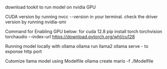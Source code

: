 download tookit to run model on nvidia GPU

CUDA version by running nvcc --version in your terminal.
check the driver version by running nvidia-smi

Command for Enabling GPU below: for cuda 12.8
pip install torch torchvision torchaudio --index-url https://download.pytorch.org/whl/cu128

Running model locally with ollama
ollama run llama2
ollama serve - to exponse http port

Cutomize llama model using Modelfile
ollama create mario -f ./Modelfile



